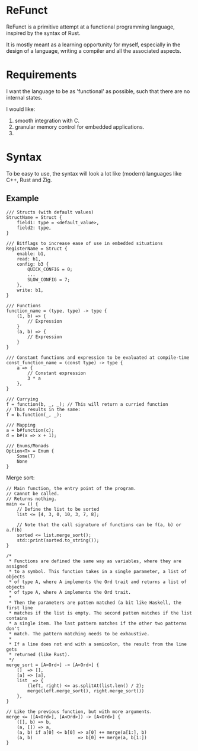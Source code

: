 # ReFunct
ReFunct is a primitive attempt at a functional programming language, inspired by the syntax of Rust.

It is mostly meant as a learning opportunity for myself, especially in the design of a language, writing a compiler and all the associated aspects.

# Requirements
I want the language to be as 'functional' as possible, such that there are no internal states. 

I would like:
1. smooth integration with C.
2. granular memory control for embedded applications.
3. 

# Syntax
To be easy to use, the syntax will look a lot like (modern) languages like C++, Rust and Zig.

## Example
```
/// Structs (with default values)
StructName = Struct {
    field1: type = <default_value>,
    field2: type,
}

/// Bitflags to increase ease of use in embedded situations
RegisterName = Struct {
    enable: b1,
    read: b1,
    config: b3 {
        QUICK_CONFIG = 0;
        ...
        SLOW_CONFIG = 7;
    },
    write: b1,
}

/// Functions
function_name = (type, type) -> type {
    (1, b) => {
        // Expression
    }
    (a, b) => {
        // Expression
    }
}

/// Constant functions and expression to be evaluated at compile-time
const_function_name = (const type) -> type {
    a => {
        // Constant expression
        3 * a
    },
}

/// Currying
f = function(b, _, _); // This will return a curried function 
// This results in the same:
f = b.function(_, _);

/// Mapping
a = b#function(c);
d = b#(x => x + 1);

/// Enums/Monads
Option<T> = Enum {
    Some(T)
    None
}
```

Merge sort:
```
// Main function, the entry point of the program. 
// Cannot be called. 
// Returns nothing.
main <= () {
    // Define the list to be sorted
    list <= [4, 3, 0, 10, 3, 7, 8];

    // Note that the call signature of functions can be f(a, b) or a.f(b)
    sorted <= list.merge_sort();
    std::print(sorted.to_string());
}

/* 
 * Functions are defined the same way as variables, where they are assigned
 * to a symbol. This function takes in a single parameter, a list of objects
 * of type A, where A implements the Ord trait and returns a list of objects
 * of type A, where A implements the Ord trait.
 * 
 * Then the parameters are patten matched (a bit like Haskell, the first line 
 * matches if the list is empty. The second patten matches if the list contains
 * a single item. The last pattern matches if the other two patterns don't
 * match. The pattern matching needs to be exhaustive.
 * 
 * If a line does not end with a semicolon, the result from the line gets
 * returned (like Rust).
 */
merge_sort = [A<Ord>] -> [A<Ord>] {
    []  => [],
    [a] => [a],
    list  => { 
        (left, right) <= as.splitAt(list.len() / 2);
        merge(left.merge_sort(), right.merge_sort())
    },
}

// Like the previous function, but with more arguments.
merge <= ([A<Ord>], [A<Ord>]) -> [A<Ord>] {
    ([], b) => b,
    (a, []) => a,
    (a, b) if a[0] <= b[0] => a[0] ++ merge(a[1:], b)
    (a, b)                 => b[0] ++ merge(a, b[1:])
}
```

